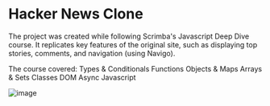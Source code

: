 # Hacker News Clone

The project was created while following Scrimba's Javascript Deep Dive course. 
It replicates key features of the original site, such as displaying top stories, comments, and navigation (using Navigo). 

The course covered:
  Types & Conditionals
  Functions
  Objects & Maps
  Arrays & Sets
  Classes
  DOM
  Async Javascript
  
![image](https://github.com/user-attachments/assets/5be455bb-abac-4b61-8805-9d029aaca524)

